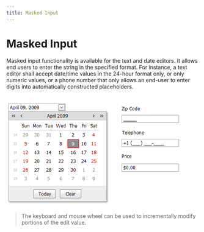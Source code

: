 ```yaml
---
title: Masked Input
---
```

# Masked Input
Masked input functionality is available for the text and date editors. It allows end users to enter the string in the specified format. For instance, a text editor shall accept date/time values in the 24-hour format only, or only numeric values, or a phone number that only allows an end-user to enter digits into automatically constructed placeholders.

![ASPxEditors-MaskedInput](../../images/img9400.png)

> The keyboard and mouse wheel can be used to incrementally modify portions of the edit value.